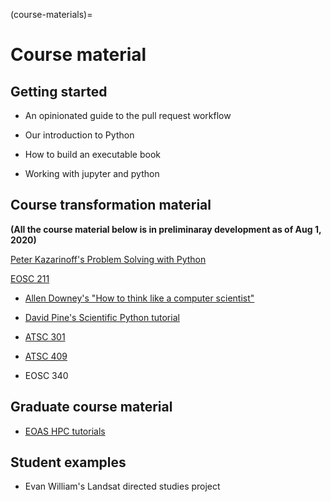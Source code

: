 (course-materials)=
# Course material

## Getting started

* An opinionated guide to the pull request workflow

* Our introduction to Python

* How to build an executable book

* Working with jupyter and python

## Course transformation material

**(All the course material below is in preliminaray development as of Aug 1, 2020)**

[Peter Kazarinoff's Problem Solving with Python](https://phaustin.github.io/Problem-Solving-with-Python-37-Edition/)

[EOSC 211](https://phaustin.github.io/eosc211/info_and_announcements.html)

* [Allen Downey's "How to think like a computer scientist"](https://phaustin.github.io/think_jupyter/preface.html)

* [David Pine's Scientific Python tutorial](http://phaustin.github.io/pyman/)

* [ATSC 301](https://phaustin.github.io/a301_code/)

* [ATSC 409](https://clouds.eos.ubc.ca/~phil/numeric/)

* EOSC 340

## Graduate course material

* [EOAS HPC tutorials](https://github.com/eoas-ubc/eoas_hpc_edu/blob/master/Readme.md)

## Student examples

* Evan William's Landsat directed studies project

